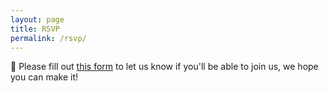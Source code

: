 ```yaml
---
layout: page
title: RSVP
permalink: /rsvp/
---
```


:love_letter: Please fill out [this form](https://docs.google.com/forms/d/e/1FAIpQLSd_MzuuS82EDIATcF792774-Nrx1SGetv0fAx3lipBHtAOeoA/viewform?usp=sf_link) to let us know if you'll be able to join us, we hope you can make it!
